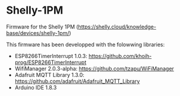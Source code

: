 # Shelly-1PM
Firmware for the Shelly 1PM (https://shelly.cloud/knowledge-base/devices/shelly-1pm/)

This firmware has been developped with the folowwing libraries:
- ESP8266TimerInterrupt 1.0.3: https://github.com/khoih-prog/ESP8266TimerInterrupt
- WifiManager 2.0.3-alpha: https://github.com/tzapu/WiFiManager
- Adafruit MQTT Library 1.3.0: https://github.com/adafruit/Adafruit_MQTT_Library
- Arduino IDE 1.8.3
